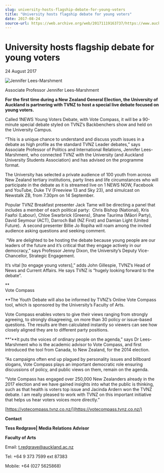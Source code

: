 ```yaml
---
slug: university-hosts-flagship-debate-for-young-voters
title: "University hosts flagship debate for young voters"
date: 2017-08-24
source-url: https://web.archive.org/web/20171119163737/https://www.auckland.ac.nz/en/about/news-events-and-notices/news/news-2017/08/university-hosts-flagship-debate-for-young-voters.html
---
```

University hosts flagship debate for young voters
=================================================

24 August 2017

![Jennifer Lees-Marshment](https://www.auckland.ac.nz/en/about/news-events-and-notices/news/news-2017/08/university-hosts-flagship-debate-for-young-voters/_jcr_content/par/textimage/image.img.jpg/1504583514051.jpg "Jennifer Lees-Marshment")

Associate Professor Jennifer Lees-Marshment

**For the first time during a New Zealand General Election, the University of Auckland is partnering with TVNZ to host a special live debate focused on young voters.**

Called 1NEWS Young Voters Debate, with Vote Compass, it will be a 90-minute special debate styled on TVNZ’s Backbenchers show and held on the University Campus.

“This is a unique chance to understand and discuss youth issues in a debate as high profile as the standard TVNZ Leader debates,” says Associate Professor of Politics and International Relations, Jennifer Lees-Marshment, who connected TVNZ with the University (and Auckland University Students Association) and has advised on the programme format.

The University has selected a private audience of 100 youth from across New Zealand tertiary institutions, party lines and life circumstances who will participate in the debate as it is streamed live on 1 NEWS NOW, Facebook and YouTube, Duke TV (Freeview 13 and Sky 23), and simulcast on Newstalk ZB, from 7.30pm on 14 September.

Popular TVNZ Breakfast presenter Jack Tame will be directing a panel that includes a member of each political party:  Chris Bishop (National), Kris Faafoi (Labour), Chloe Swarbrick (Greens), Shane Taurima (Māori Party), David Seymour (ACT), Darroch Ball (NZ First) and Damian Light (United Future).  A second presenter Billie Jo Ropiha will roam among the invited audience asking questions and seeking comment.

 “We are delighted to be hosting the debate because young people are our leaders of the future and it’s critical that they engage actively in our democracy,” says Professor Jenny Dixon, the University’s Deputy Vice-Chancellor, Strategic Engagement.

It’s vital \[to engage young voters\],” adds John Gillespie, TVNZ’s Head of News and Current Affairs. He says TVNZ is “hugely looking forward to the debate”.

**  
Vote Compass  
  
**The Youth Debate will also be informed by TVNZ’s Online Vote Compass tool, which is sponsored by the University’s Faculty of Arts.

Vote Compass enables voters to give their views ranging from strongly agreeing, to strongly disagreeing, on more than 30 policy or issue-based questions. The results are then calculated instantly so viewers can see how closely aligned they are to different party positions.

**“**It puts the voices of ordinary people on the agenda,” says Dr Lees-Marshment who is the academic advisor to Vote Compass, and first introduced the tool from Canada, to New Zealand, for the 2014 election.

“As campaigns often end up plagued by personality issues and billboard slogans, Vote Compass plays an important democratic role ensuring discussions of policy, and public views on them, remain on the agenda.

“Vote Compass has engaged over 250,000 New Zealanders already in the 2017 election and we have gained insights into what the public is thinking, such as that health is voters top issue and Jacinda Ardern won the TVNZ debate. I am really pleased to work with TVNZ on this important initiative that helps us hear voters voices more directly.”

[https://votecompass.tvnz.co.nz/](https://votecompass.tvnz.co.nz/)

**Contact**

**Tess Redgrave|** **Media Relations Advisor**

**Faculty of Arts**

Email: [t.redgrave@auckland.ac.nz](mailto:t.redgrave@auckland.ac.nz)  

Tel: +64 9 373 7599 ext 87383

Mobile: +64 (027 5625868)